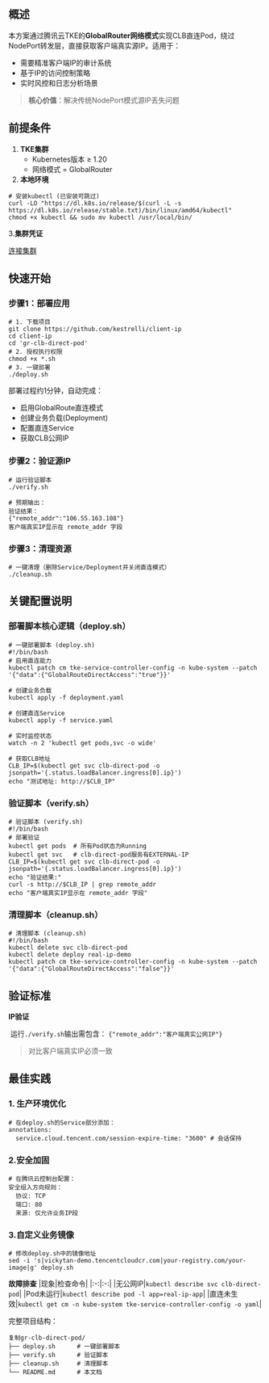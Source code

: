 
## 概述

本方案通过腾讯云TKE的**GlobalRouter网络模式**实现CLB直连Pod，绕过NodePort转发层，直接获取客户端真实源IP。适用于：
- 需要精准客户端IP的审计系统
- 基于IP的访问控制策略
- 实时风控和日志分析场景

>​**核心价值**​：解决传统NodePort模式源IP丢失问题

## 前提条件

1. ​**TKE集群**​
	- Kubernetes版本 ≥ 1.20
	- 网络模式 = GlobalRouter
2. ​**本地环境**​

```
# 安装kubectl (已安装可跳过)
curl -LO "https://dl.k8s.io/release/$(curl -L -s https://dl.k8s.io/release/stable.txt)/bin/linux/amd64/kubectl"
chmod +x kubectl && sudo mv kubectl /usr/local/bin/
```
3.​**集群凭证**

[连接集群](https://cloud.tencent.com/document/product/457/39814)

## 快速开始

### 步骤1：部署应用

```
# 1. 下载项目
git clone https://github.com/kestrelli/client-ip
cd client-ip
cd 'gr-clb-direct-pod'
# 2. 授权执行权限
chmod +x *.sh
# 3. 一键部署
./deploy.sh
```

部署过程约1分钟，自动完成：
- 启用GlobalRoute直连模式
- 创建业务负载(Deployment)
- 配置直连Service
- 获取CLB公网IP

### 步骤2：验证源IP

```
# 运行验证脚本
./verify.sh

# 预期输出：
验证结果：
{"remote_addr":"106.55.163.108"} 
客户端真实IP显示在 remote_addr 字段
```

### 步骤3：清理资源
```
# 一键清理（删除Service/Deployment并关闭直连模式）
./cleanup.sh
```

## 关键配置说明

### 部署脚本核心逻辑（deploy.sh）
```
# 一键部署脚本 (deploy.sh)
#!/bin/bash
# 启用直连能力
kubectl patch cm tke-service-controller-config -n kube-system --patch '{"data":{"GlobalRouteDirectAccess":"true"}}'

# 创建业务负载
kubectl apply -f deployment.yaml

# 创建直连Service
kubectl apply -f service.yaml

# 实时监控状态
watch -n 2 'kubectl get pods,svc -o wide'

# 获取CLB地址
CLB_IP=$(kubectl get svc clb-direct-pod -o jsonpath='{.status.loadBalancer.ingress[0].ip}')
echo "测试地址: http://$CLB_IP"
```

### 验证脚本（verify.sh）
```
# 验证脚本 (verify.sh)
#!/bin/bash
# 部署验证
kubectl get pods  # 所有Pod状态为Running
kubectl get svc   # clb-direct-pod服务有EXTERNAL-IP
CLB_IP=$(kubectl get svc clb-direct-pod -o jsonpath='{.status.loadBalancer.ingress[0].ip}')
echo "验证结果:"
curl -s http://$CLB_IP | grep remote_addr
echo "客户端真实IP显示在 remote_addr 字段"
```

### 清理脚本（cleanup.sh）
```
# 清理脚本 (cleanup.sh)
#!/bin/bash
kubectl delete svc clb-direct-pod
kubectl delete deploy real-ip-demo
kubectl patch cm tke-service-controller-config -n kube-system --patch '{"data":{"GlobalRouteDirectAccess":"false"}}'
```

## 验证标准

​**IP验证**


​
运行`./verify.sh`输出需包含：
`{"remote_addr":"客户端真实公网IP"}`
>对比客户端真实IP必须一致
	
	
## 最佳实践

### 1. 生产环境优化
```
# 在deploy.sh的Service部分添加：
annotations:
  service.cloud.tencent.com/session-expire-time: "3600" # 会话保持
```

### 2.安全加固
```
# 在腾讯云控制台配置：
安全组入方向规则：
  协议: TCP
  端口: 80
  来源: 仅允许业务IP段
```


### 3.自定义业务镜像

```
# 修改deploy.sh中的镜像地址
sed -i 's|vickytan-demo.tencentcloudcr.com|your-registry.com/your-image|g' deploy.sh
```


 **故障排查**​
	|现象|检查命令|
	|:-:|:-:|
	|无公网IP|`kubectl describe svc clb-direct-pod`|
	|Pod未运行|`kubectl describe pod -l app=real-ip-app`|
	|直连未生效|`kubectl get cm -n kube-system tke-service-controller-config -o yaml`|




完整项目结构：
```
复制gr-clb-direct-pod/
├── deploy.sh      # 一键部署脚本  
├── verify.sh      # 验证脚本  
├── cleanup.sh     # 清理脚本  
└── README.md      # 本文档  
```
